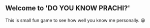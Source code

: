 ## Welcome to 'DO YOU KNOW PRACHI?'

This is small fun game to see how well you know me personally. 😀	